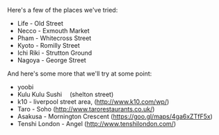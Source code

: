 Here's a few of the places we've tried:

- Life - Old Street
- Necco - Exmouth Market
- Pham - Whitecross Street
- Kyoto - Romilly Street
- Ichi Riki - Strutton Ground
- Nagoya - George Street

And here's some more that we'll try at some point:

- yoobi
- Kulu Kulu Sushi  (shelton street)
- k10 - liverpool street area, (http://www.k10.com/wp/)
- Taro - Soho (http://www.tarorestaurants.co.uk/)
- Asakusa - Mornington Crescent (https://goo.gl/maps/4ga6xZTfF5x)
- Tenshi London - Angel (http://www.tenshilondon.com/)
